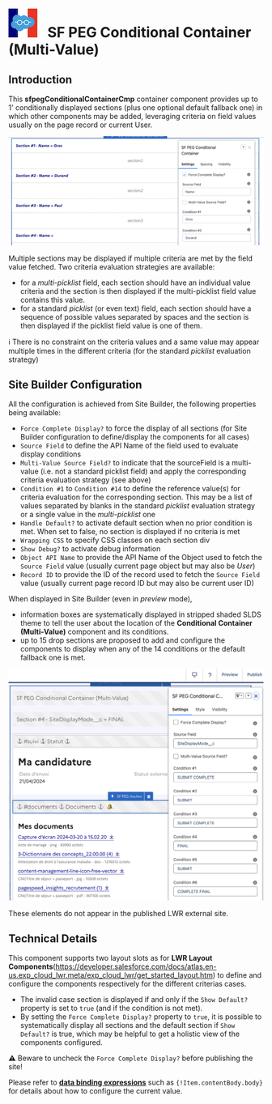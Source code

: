 # ![Logo](/media/Logo.png) &nbsp; SF PEG Conditional Container (Multi-Value)

## Introduction

This  **sfpegConditionalContainerCmp** container component provides up to 1' conditionally
displayed sections (plus one optional default fallback one) in which other components
may be added, leveraging criteria on field values usually on the page record or current User.

![Conditional Container](/media/sfpegConditionalContainerCmp.png)

Multiple sections may be displayed if multiple criteria are met by the field value fetched.
Two criteria evaluation strategies are available:
* for a _multi-picklist_ field, each section should have an individual value criteria and
the section is then displayed if the multi-picklist field value contains this value.
* for a standard _picklist_ (or even text) field, each section should have a sequence
of possible values separated by spaces and the section is then displayed if the picklist
field value is one of them.

ℹ️ There is no constraint on the criteria values and a same value may appear multiple
times in the different criteria (for the standard _picklist_ evaluation strategy)


## Site Builder Configuration

All the configuration is achieved from Site Builder, the following properties 
being available:
* `Force Complete Display?` to force the display of all sections (for Site Builder
configuration to define/display the components for all cases)
* `Source Field` to define the API Name of the field used to evaluate display conditions
* `Multi-Value Source Field?` to indicate that the sourceField is a multi-value (i.e. not
a standard picklist field) and apply the corresponding criteria evaluation strategy (see above)
* `Condition #1` to `Condition #14` to define the reference value(s) for criteria evaluation
for the corresponding section. This may be a list of values separated by blanks in the standard _picklist_
evaluation strategy or a single value  in the _multi-picklist_ one
* `Handle Default?` to activate default section when no prior condition is met. When set to false,
no section is displayed if no criteria is met
* `Wrapping CSS` to specify CSS classes on each section div
* `Show Debug?` to activate debug information
* `Object API Name` to provide the API Name of the Object used to fetch the `Source Field` value
(usually current page object but may also be _User_)
* `Record ID` to provide the ID of the record used to fetch the `Source Field` value
(usually current page record ID but may also be current user ID)


When displayed in Site Builder (even in _preview_ mode),
* information boxes are systematically displayed in stripped shaded SLDS theme to tell the user
about the location of the **Conditional Container (Multi-Value)** component and its conditions.
* up to 15 drop sections are proposed to add and configure the components to display when
any of the 14 conditions or the default fallback one is met.

![Conditional Layout](/media/sfpegConditionalContainerConfig.png)

These elements do not appear in the published LWR external site.


## Technical Details

This component supports two layout slots as for **LWR Layout Components**(https://developer.salesforce.com/docs/atlas.en-us.exp_cloud_lwr.meta/exp_cloud_lwr/get_started_layout.htm) to define and configure
the components respectively for the different criterias cases.
* The invalid case section is displayed if and only if the `Show Default?` property is set to `true`
(and if the condition is not met).
* By setting the `Force Complete Display?` property to `true`, it is possible to systematically
display all sections and the default section if `Show Default?` is true, which may be
helpful to get a holistic view of the components configured.

⚠️ Beware to uncheck the `Force Complete Display?` before publishing the site!

Please refer to **[data binding expressions](https://developer.salesforce.com/docs/atlas.en-us.244.0.exp_cloud_lwr.meta/exp_cloud_lwr/advanced_expressions.htm?q=Data%20Binding)** such as `{!Item.contentBody.body}` for details about how to configure the current value.